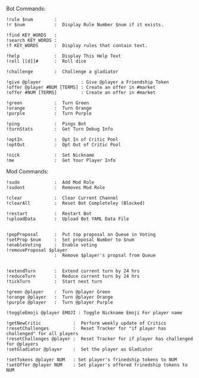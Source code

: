 Bot Commands:

    !rule $num        :
    !r $num           :  Display Rule Number $num if it exists.

    !find KEY_WORDS   :
    !search KEY_WORDS :
    !f KEY_WORDS      :  Display rules that contain text.

    !help             :  Display This Help Text
    !roll [[d]]#      :  Roll dice

    !challenge        :  Challenge a gladiator

    !give @player               : Give @player a Friendship Token
    !offer @player #NUM [TERMS] : Create an offer in #market
    !offer #NUM [TERMS]         : Create an offer in #market

    !green            :  Turn Green
    !orange           :  Turn Orange
    !purple           :  Turn Purple

    !ping             :  Pings Bot
    !turnStats        :  Get Turn Debug Info

    !optIn            :  Opt In of Critic Pool
    !optOut           :  Opt Out of Critic Pool

    !nick             :  Set Nickname
    !me               :  Get Your Player Info

Mod Commands:

    !sudo             :  Add Mod Role
    !sudont           :  Removes Mod Role

    !clear            :  Clear Current Channel
    !clearAll         :  Reset Bot Completeley (Blocked)

    !restart          :  Restart Bot
    !uploadData       :  Upload Bot YAML Data File


    !popProposal      :  Put top proposal on Queue in Voting
    !setProp $num     :  Set proposal Number to $num
    !enableVoting     :  Enable voting 
    !removeProposal $player
                      :  Remove $player's propsal from Queue


    !extendTurn       :  Extend current turn by 24 hrs
    !reduceTurn       :  Reduce current turn by 24 hrs
    !tickTurn         :  Start next turn

    !green @player    :  Turn @player Green
    !orange @player   :  Turn @player Orange
    !purple @player   :  Turn @player Purple

    !toggleEmoji @player EMOJI : Toggle Nickname Emoji For player name

    !getNewCritic            :  Perform weekly update of Critics
    !resetChallenges         :  Reset Tracker for "if player has challenged" for all players
    !resetChallenges @player :  Reset Tracker for if player has challenged for @players
    !setGladiator @player    :  Set the player as Gladiator

    !setTokens @player NUM   : Set player's frinedship tokens to NUM
    !setOffer @player NUM    : Set player's offered frinedship tokens to NUM